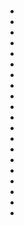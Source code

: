 # 



- 
  
  
- 
  
  
- 
  
  
- 
  
  
- 
  
  
- 
  
  







- 
  
  
- 
  
  
- 
  
  
- 
  
  
- 
  
  - 
    
    
  - 
    
    
  - 
    
    
  - 
    
    
  - 
    
    
  - 
    
    
  - 
    
    
  
  
- 
  
  
- 
  
  

## 



[]()[]()

[]()

